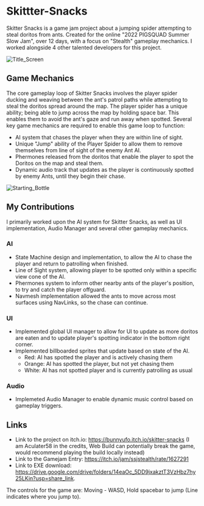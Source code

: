 # **Skittter-Snacks**
Skitter Snacks is a game jam project about a jumping spider attempting to steal doritos from ants. Created for the online "2022 PIGSQUAD Summer Slow Jam", over 12 days, with a focus on "Stealth" gameplay mechanics. I worked alongside 4 other talented developers for this project. 

![Title_Screen](https://github.com/user-attachments/assets/95587d44-83e6-4471-852f-18cd7ef0836a)


## Game Mechanics
The core gameplay loop of Skitter Snacks involves the player spider ducking and weaving between the ant's patrol paths while attempting to steal the doritos spread around the map. The player spider has a unique ability; being able to jump across the map by holding space bar. This enables them to avoid the ant's gaze and run away when spotted. Several key game mechanics are required to enable this game loop to function:

- AI system that chases the player when they are within line of sight.
- Unique "Jump" ability of the Player Spider to allow them to remove themselves from line of sight of the enemy Ant AI.
- Phermones released from the doritos that enable the player to spot the Doritos on the map and steal them.
- Dynamic audio track that updates as the player is continuously spotted by enemy Ants, until they begin their chase.

![Starting_Bottle](https://github.com/user-attachments/assets/4f04ba42-804b-45ae-a868-0328cc927378)

## My Contributions
I primarily worked upon the AI system for Skitter Snacks, as well as UI implementation, Audio Manager and several other gameplay mechanics. 

### AI
- State Machine design and implementation, to allow the AI to chase the player and return to patrolling when finished.
- Line of Sight system, allowing player to be spotted only within a specific view cone of the AI.
- Phermones system to inform other nearby ants of the player's position, to try and catch the player offguard.
- Navmesh implementation allowed the ants to move across most surfaces using NavLinks, so the chase can continue.

### UI
- Implemented global UI manager to allow for UI to update as more doritos are eaten and to update player's spotting indicator in the bottom right corner.
- Implemented billboarded sprites that update based on state of the AI.
  - Red:    AI has spotted the player and is actively chasing them
  - Orange: AI has spotted the player, but not yet chasing them
  - White:  AI has not spotted player and is currently patrolling as usual

### Audio 
- Implemeted Audio Manager to enable dynamic music control based on gameplay triggers.

## Links
- Link to the project on itch.io: https://bunnyufo.itch.io/skitter-snacks (I am Aculater58 in the credits, Web Build can potentially break the game, would recommend playing the build locally instead) 
- Link to the Gamejam Entry: https://itch.io/jam/ssjstealth/rate/1627291 
- Link to EXE download: https://drive.google.com/drive/folders/14eaOc_5DD9jxakztT3VzHbz7hy25LKin?usp=share_link.
  
The controls for the game are: Moving - WASD, Hold spacebar to jump (Line indicates where you jump to). 
